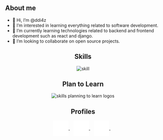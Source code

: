 ## About me
- 👋 Hi, I’m @ddi4z
- 👀 I’m interested in learning everything related to software development.
- 🌱 I’m currently learning technologies related to backend and frontend development such as react and django.
- 💞️ I’m looking to collaborate on open source projects.





<div align="center">
  <h2> <strong> Skills </strong></h2>
  <img src="https://skillicons.dev/icons?i=python,java,cpp,linux,html,css,js" alt="skill"> <br> 
  <h2> <strong> Plan to Learn </strong></h2>
  <img src="https://skillicons.dev/icons?i=react,django" alt="skills planning to learn logos">
</div>








<div align="center">
    <h2> <strong> Profiles </strong></h2>
  <a href="https://www.linkedin.com/in/danieldmore/" target="_blank">
    <img align="center" alt="linkedin logo" height="50" width="50" src="Assets/linkedin.svg"/>
  </a> &nbsp;&nbsp;

  <a href="https://github.com/ddi4z" target="_blank">
    <img align="center" alt="Github logo" height="50" width="50" src="Assets/github.png"/>
  </a> &nbsp;&nbsp;

  <a href="https://discordapp.com/users/863839193208979516" target="_blank">
    <img align="center" alt="Discord logo" height="50" width="50" src="Assets/discord.svg"/>
  </a> &nbsp;&nbsp;
</div> 



<!---
ddi4z/ddi4z is a ✨ special ✨ repository because its `README.md` (this file) appears on your GitHub profile.
You can click the Preview link to take a look at your changes.
--->
